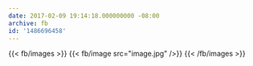 ```yaml
---
date: 2017-02-09 19:14:18.000000000 -08:00
archive: fb
id: '1486696458'
---
```

{{< fb/images >}}
{{< fb/image src="image.jpg" />}}
{{< /fb/images >}}
